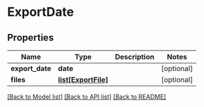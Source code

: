 # ExportDate

## Properties
Name | Type | Description | Notes
------------ | ------------- | ------------- | -------------
**export_date** | **date** |  | [optional]
**files** | [**list[ExportFile]**](ExportFile.md) |  | [optional]

[[Back to Model list]](../README.md#documentation-for-models) [[Back to API list]](../README.md#documentation-for-api-endpoints) [[Back to README]](../README.md)


